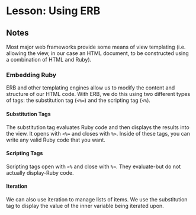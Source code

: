 # Lesson: Using ERB

## Notes

Most major web frameworks provide some means of view templating (i.e. allowing the view, in our case an HTML document, to be constructed using a combination of HTML and Ruby).

### Embedding Ruby

ERB and other templating engines allow us to modify the content and structure of our HTML code. With ERB, we do this using two different types of tags: the substitution tag (`<%=`) and the scripting tag (`<%`).

#### Substitution Tags

The substitution tag evaluates Ruby code and then displays the results into the view. It opens with `<%=` and closes with `%>`. Inside of these tags, you can write any valid Ruby code that you want.

#### Scripting Tags

Scripting tags open with `<%` and close with `%>`. They evaluate-but do not actually display-Ruby code.

#### Iteration

We can also use iteration to manage lists of items. We use the substitution tag to display the value of the inner variable being iterated upon.
